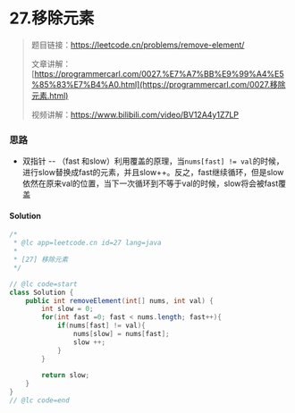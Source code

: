 # 27.移除元素

> 题目链接：https://leetcode.cn/problems/remove-element/ 
>
> 文章讲解：[https://programmercarl.com/0027.%E7%A7%BB%E9%99%A4%E5%85%83%E7%B4%A0.html](https://programmercarl.com/0027.移除元素.html)
>
> 视频讲解：https://www.bilibili.com/video/BV12A4y1Z7LP 



### 思路

* 双指针 -- （fast 和slow）利用覆盖的原理，当`nums[fast] != val`的时候，进行slow替换成fast的元素，并且slow++。反之，fast继续循环，但是slow依然在原来val的位置，当下一次循环到不等于val的时候，slow将会被fast覆盖

#### Solution 

```java
/*
 * @lc app=leetcode.cn id=27 lang=java
 *
 * [27] 移除元素
 */

// @lc code=start
class Solution {
    public int removeElement(int[] nums, int val) {
        int slow = 0;
        for(int fast =0; fast < nums.length; fast++){
            if(nums[fast] != val){
                nums[slow] = nums[fast];
                slow ++;
            }
        }
    
        return slow;
    }
}
// @lc code=end


```



